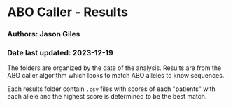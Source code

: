 # ABO Caller - Results

### Authors:  Jason Giles

### Date last updated: 2023-12-19

The folders are organized by the date of the analysis. Results are from the ABO caller algorithm which looks to match ABO alleles to know sequences. 

Each results folder contain `.csv` files with scores of each "patients" with each allele and the highest score is determined to be the best match. 